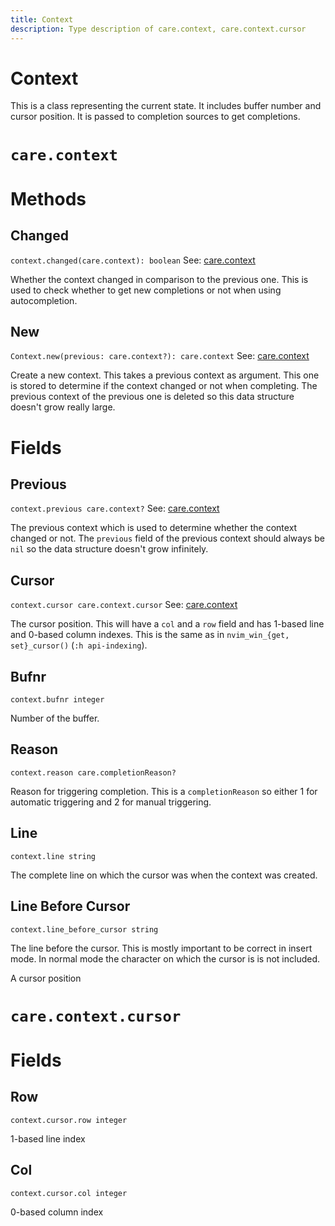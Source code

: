 ```yaml
---
title: Context
description: Type description of care.context, care.context.cursor
---
```


# Context

This is a class representing the current state. It includes buffer number and
cursor position. It is passed to completion sources to get completions.
# `care.context`

# Methods

## Changed
`context.changed(care.context): boolean`
See: [care.context](/dev/context)

Whether the context changed in comparison to the previous one. This is used to
check whether to get new completions or not when using autocompletion.

## New
`Context.new(previous: care.context?): care.context`
See: [care.context](/dev/context)

Create a new context. This takes a previous context as argument. This one is
stored to determine if the context changed or not when completing. The previous
context of the previous one is deleted so this data structure doesn't grow
really large.
# Fields

## Previous
`context.previous care.context?`
See: [care.context](/dev/context)

The previous context which is used to determine whether the context changed or
not. The `previous` field of the previous context should always be `nil` so the
data structure doesn't grow infinitely.

## Cursor
`context.cursor care.context.cursor`
See: [care.context](/dev/context)

The cursor position. This will have a `col` and a `row` field and has 1-based
line and 0-based column indexes. This is the same as in
`nvim_win_{get, set}_cursor()` (`:h api-indexing`).

## Bufnr
`context.bufnr integer`

Number of the buffer.

## Reason
`context.reason care.completionReason?`

Reason for triggering completion. This is a `completionReason` so either 1 for
automatic triggering and 2 for manual triggering.

## Line
`context.line string`

The complete line on which the cursor was when the context was created.

## Line Before Cursor
`context.line_before_cursor string`

The line before the cursor. This is mostly important to be correct in insert
mode. In normal mode the character on which the cursor is is not included.

A cursor position
# `care.context.cursor`

# Fields

## Row
`context.cursor.row integer`

1-based line index

## Col
`context.cursor.col integer`

0-based column index